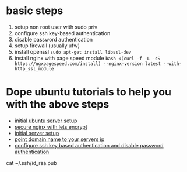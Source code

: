 # basic steps
  1. setup non root user with sudo priv
  2. configure ssh key-based authentication
  3. disable password authentication
  4. setup firewall (usually ufw)
  2. install openssl `sudo apt-get install libssl-dev`
  3. install nginx with page speed module `bash <(curl -f -L -sS https://ngxpagespeed.com/install) --nginx-version latest --with-http_ssl_module`

# Dope ubuntu tutorials to help you with the above steps
- [initial ubuntu server setup](https://www.digitalocean.com/community/tutorials/initial-server-setup-with-ubuntu-16-04)
- [secure nginx with lets encrypt](https://www.digitalocean.com/community/tutorials/how-to-secure-nginx-with-let-s-encrypt-on-ubuntu-16-04)
- [initial server setup](https://www.digitalocean.com/community/tutorials/initial-server-setup-with-ubuntu-16-04)
- [point domain name to your servers ip](https://www.digitalocean.com/community/tutorials/how-to-set-up-a-host-name-with-digitalocean)
- [configure ssh key based authentication and disable password authentication](https://www.digitalocean.com/community/tutorials/how-to-configure-ssh-key-based-authentication-on-a-linux-server)


cat ~/.ssh/id_rsa.pub
